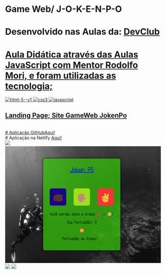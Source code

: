 # Game Web/ J-O-K-E-N-P-O
<h1>Desenvolvido nas Aulas da: <a href="https://aulas.devclub.com.br"/</a>DevClub</h1>
<h1>Aula Didática através das Aulas JavaScript com Mentor Rodolfo Mori, e foram utilizadas as tecnologia;</h1>
<div>
  <img width="48" height="48" src="https://img.icons8.com/color/48/html-5--v1.png" alt="html-5--v1"/>
  <img width="48" height="48" src="https://img.icons8.com/fluency/48/css3.png" alt="css3"/>
  <img width="48" height="48" src="https://img.icons8.com/fluency/48/javascript.png" alt="javascript"/>
</div>
<h2>Landing Page; Site GameWeb JokenPo</h2>
<br>
# Aplicação GitHub<a href="https://github.com/alx-8914/jokenpo"/>Aqui!</a>
<br>
# Aplicação na Netlify <a href="https://jokenpo-web.netlify.app/"/>Aqui!</a>
<div>
  <img src="https://github.com/alx-8914/jokenpo/blob/main/landpages-JKP%C3%94.png"/>
  <img src="https://github.com/alx-8914/jokenpo/blob/main/Captura%20de%20tela-%20Pontp-Alexa.png"/>
  <img src="https://github.com/alx-8914/jokenpo/blob/main/JoKeNP%C3%B4-%20empate.png"/>
  <img src="https://github.com/alx-8914/jokenpo/blob/main/Captura%20de%20tela%20Voc%C3%AA%20Ganhou.png"/>
</div>
